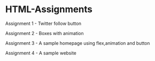 # HTML-Assignments

Assignment 1 - Twitter follow button

Assignment 2 - Boxes with animation

Assignment 3 - A sample homepage using flex,animation and button

Assignment 4 - A sample website
